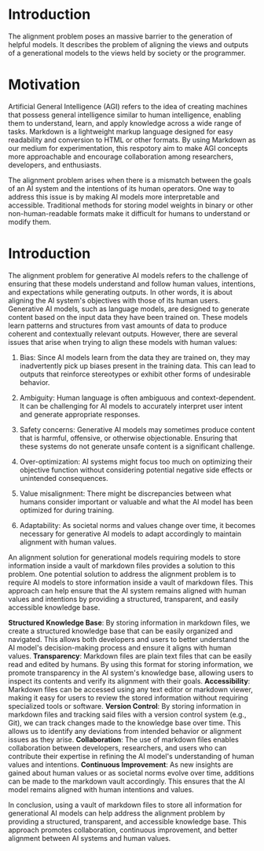 # Introduction 
The alignment problem poses an massive barrier to the generation of helpful models. It describes the problem of aligning the views and outputs of a generational models to the views held by society or the programmer. 

# Motivation

Artificial General Intelligence (AGI) refers to the idea of creating machines that possess general intelligence similar to human intelligence, enabling them to understand, learn, and apply knowledge across a wide range of tasks. Markdown is a lightweight markup language designed for easy readability and conversion to HTML or other formats. By using Markdown as our medium for experimentation, this respotory aim to make AGI concepts more approachable and encourage collaboration among researchers, developers, and enthusiasts.

The alignment problem arises when there is a mismatch between the goals of an AI system and the intentions of its human operators. One way to address this issue is by making AI models more interpretable and accessible. Traditional methods for storing model weights in binary or other non-human-readable formats make it difficult for humans to understand or modify them.
# Introduction 

The alignment problem for generative AI models refers to the challenge of ensuring that these models understand and follow human values, intentions, and expectations while generating outputs. In other words, it is about aligning the AI system's objectives with those of its human users. Generative AI models, such as language models, are designed to generate content based on the input data they have been trained on. These models learn patterns and structures from vast amounts of data to produce coherent and contextually relevant outputs. However, there are several issues that arise when trying to align these models with human values:

1. Bias: Since AI models learn from the data they are trained on, they may inadvertently pick up biases present in the training data. This can lead to outputs that reinforce stereotypes or exhibit other forms of undesirable behavior.

2. Ambiguity: Human language is often ambiguous and context-dependent. It can be challenging for AI models to accurately interpret user intent and generate appropriate responses.

3. Safety concerns: Generative AI models may sometimes produce content that is harmful, offensive, or otherwise objectionable. Ensuring that these systems do not generate unsafe content is a significant challenge.

4. Over-optimization: AI systems might focus too much on optimizing their objective function without considering potential negative side effects or unintended consequences.

5. Value misalignment: There might be discrepancies between what humans consider important or valuable and what the AI model has been optimized for during training.

6. Adaptability: As societal norms and values change over time, it becomes necessary for generative AI models to adapt accordingly to maintain alignment with human values.

An alignment solution for generational models requiring models to store information inside a vault of markdown files provides a solution to this problem. One potential solution to address the alignment problem is to require AI models to store information inside a vault of markdown files. This approach can help ensure that the AI system remains aligned with human values and intentions by providing a structured, transparent, and easily accessible knowledge base.


**Structured Knowledge Base**: By storing information in markdown files, we create a structured knowledge base that can be easily organized and navigated. This allows both developers and users to better understand the AI model's decision-making process and ensure it aligns with human values.
**Transparency**: Markdown files are plain text files that can be easily read and edited by humans. By using this format for storing information, we promote transparency in the AI system's knowledge base, allowing users to inspect its contents and verify its alignment with their goals.
**Accessibility**: Markdown files can be accessed using any text editor or markdown viewer, making it easy for users to review the stored information without requiring specialized tools or software.
**Version Control**: By storing information in markdown files and tracking said files with a version control system (e.g., Git), we can track changes made to the knowledge base over time. This allows us to identify any deviations from intended behavior or alignment issues as they arise.
 **Collaboration**: The use of markdown files enables collaboration between developers, researchers, and users who can contribute their expertise in refining the AI model's understanding of human values and intentions.
**Continuous Improvement**: As new insights are gained about human values or as societal norms evolve over time, additions can be made to the markdown vault accordingly. This ensures that the AI model remains aligned with human intentions and values.

In conclusion, using a vault of markdown files to store all information for generational AI models can help address the alignment problem by providing a structured, transparent, and accessible knowledge base. This approach promotes collaboration, continuous improvement, and better alignment between AI systems and human values. 